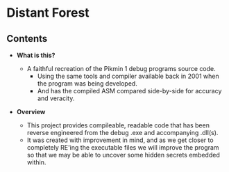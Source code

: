 # Distant Forest

## Contents

* **What is this?**
	- A faithful recreation of the Pikmin 1 debug programs source code.
		- Using the same tools and compiler available back in 2001 when the program was being developed.
		- And has the compiled ASM compared side-by-side for accuracy and veracity.
		

* **Overview** 
	- This project provides compileable, readable code that has been reverse engineered from the debug .exe and accompanying .dll(s).
	- It was created with improvement in mind, and as we get closer to completely RE'ing the executable files we will improve the program so that we may be able to uncover some hidden secrets embedded within.
